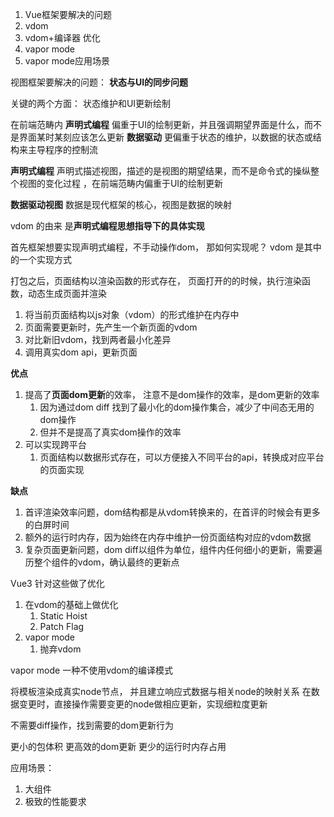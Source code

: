 1. Vue框架要解决的问题
2. vdom
3. vdom+编译器 优化
4. vapor mode
5. vapor mode应用场景


视图框架要解决的问题： **状态与UI的同步问题**

关键的两个方面： 状态维护和UI更新绘制

在前端范畴内 
**声明式编程** 偏重于UI的绘制更新，并且强调期望界面是什么，而不是界面某时某刻应该怎么更新
**数据驱动** 更偏重于状态的维护，以数据的状态或结构来主导程序的控制流

**声明式编程**  声明式描述视图，描述的是视图的期望结果，而不是命令式的操纵整个视图的变化过程 ，在前端范畴内偏重于UI的绘制更新

**数据驱动视图**   数据是现代框架的核心，视图是数据的映射 

vdom 的由来
是**声明式编程思想指导下的具体实现**

首先框架想要实现声明式编程，不手动操作dom， 
那如何实现呢？ 
vdom 是其中的一个实现方式

打包之后，页面结构以渲染函数的形式存在，
页面打开的的时候，执行渲染函数，动态生成页面并渲染

1. 将当前页面结构以js对象（vdom）的形式维护在内存中
2. 页面需要更新时，先产生一个新页面的vdom
3. 对比新旧vdom，找到两者最小化差异
4. 调用真实dom api，更新页面


**优点**
1. 提高了**页面dom更新**的效率， 注意不是dom操作的效率，是dom更新的效率
	1. 因为通过dom diff 找到了最小化的dom操作集合，减少了中间态无用的dom操作
	2. 但并不是提高了真实dom操作的效率
2. 可以实现跨平台
	1. 页面结构以数据形式存在，可以方便接入不同平台的api，转换成对应平台的页面实现

**缺点**
1. 首评渲染效率问题，dom结构都是从vdom转换来的，在首评的时候会有更多的白屏时间
2. 额外的运行时内存，因为始终在内存中维护一份页面结构对应的vdom数据
3. 复杂页面更新问题，dom diff以组件为单位，组件内任何细小的更新，需要遍历整个组件的vdom，确认最终的更新点



Vue3 针对这些做了优化

1. 在vdom的基础上做优化 
	1. Static Hoist
	2. Patch Flag
2. vapor mode
	1. 抛弃vdom



vapor mode
一种不使用vdom的编译模式

将模板渲染成真实node节点，
并且建立响应式数据与相关node的映射关系
在数据变更时，直接操作需要变更的node做相应更新，实现细粒度更新

不需要diff操作，找到需要的dom更新行为


更小的包体积
更高效的dom更新
更少的运行时内存占用


应用场景：
1. 大组件
2. 极致的性能要求


